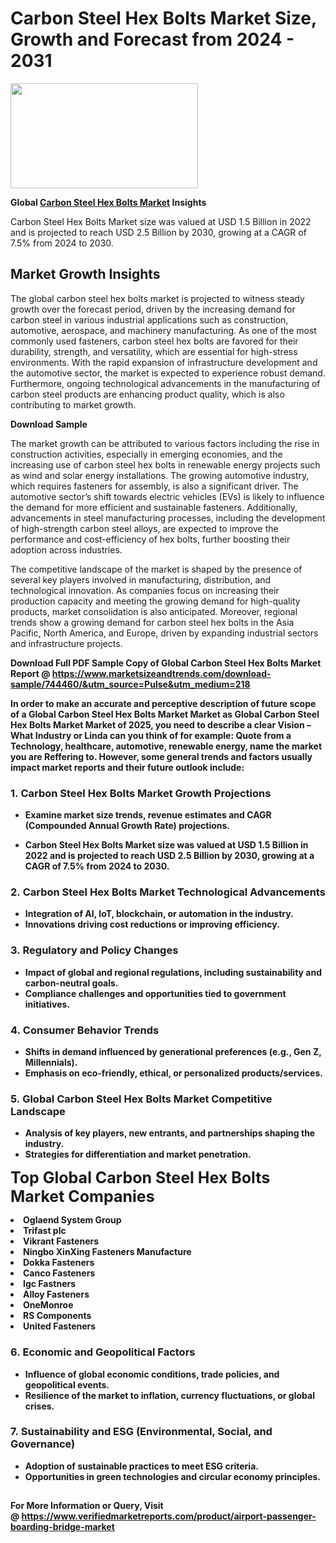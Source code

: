 <H1>Carbon Steel Hex Bolts Market Size, Growth and Forecast from 2024 - 2031</H1><img class="aligncenter size-medium wp-image-584254" src="https://thirdeyenews.in/wp-content/uploads/2024/09/Global-Market-Research-300x168.jpeg" alt="" width="300" height="168" /><p><strong>Global&nbsp;<a href="https://www.marketsizeandtrends.com/download-sample/744460/&amp;utm_source=Pulse&amp;utm_medium=218">Carbon Steel Hex Bolts Market</a> Insights</strong></p><p>Carbon Steel Hex Bolts Market size was valued at USD 1.5 Billion in 2022 and is projected to reach USD 2.5 Billion by 2030, growing at a CAGR of 7.5% from 2024 to 2030.</p><p><h2>Market Growth Insights</h2> <p>The global carbon steel hex bolts market is projected to witness steady growth over the forecast period, driven by the increasing demand for carbon steel in various industrial applications such as construction, automotive, aerospace, and machinery manufacturing. As one of the most commonly used fasteners, carbon steel hex bolts are favored for their durability, strength, and versatility, which are essential for high-stress environments. With the rapid expansion of infrastructure development and the automotive sector, the market is expected to experience robust demand. Furthermore, ongoing technological advancements in the manufacturing of carbon steel products are enhancing product quality, which is also contributing to market growth.</p> <p><strong>Download Sample</strong></p> <p>The market growth can be attributed to various factors including the rise in construction activities, especially in emerging economies, and the increasing use of carbon steel hex bolts in renewable energy projects such as wind and solar energy installations. The growing automotive industry, which requires fasteners for assembly, is also a significant driver. The automotive sector’s shift towards electric vehicles (EVs) is likely to influence the demand for more efficient and sustainable fasteners. Additionally, advancements in steel manufacturing processes, including the development of high-strength carbon steel alloys, are expected to improve the performance and cost-efficiency of hex bolts, further boosting their adoption across industries.</p> <p>The competitive landscape of the market is shaped by the presence of several key players involved in manufacturing, distribution, and technological innovation. As companies focus on increasing their production capacity and meeting the growing demand for high-quality products, market consolidation is also anticipated. Moreover, regional trends show a growing demand for carbon steel hex bolts in the Asia Pacific, North America, and Europe, driven by expanding industrial sectors and infrastructure projects.</p> <p><strong></p><p><span class=""><strong>Download Full PDF Sample Copy of Global Carbon Steel Hex Bolts Market Report</strong> @ <a href="https://www.marketsizeandtrends.com/download-sample/744460/&amp;utm_source=Pulse&amp;utm_medium=218" target="_blank">https://www.marketsizeandtrends.com/download-sample/744460/&amp;utm_source=Pulse&amp;utm_medium=218</a></span></p><p>In order to make an accurate and perceptive description of future scope of a Global&nbsp;Carbon Steel Hex Bolts Market Market as Global&nbsp;Carbon Steel Hex Bolts Market Market of 2025, you need to describe a clear Vision &ndash; What Industry or Linda can you think of for example: Quote from a Technology, healthcare, automotive, renewable energy, name the market you are Reffering to. However, some general trends and factors usually impact market reports and their future outlook include:</p><h3>1.&nbsp;<strong>Carbon Steel Hex Bolts Market Growth Projections</strong></h3><ul><li>Examine market size trends, revenue estimates and CAGR (Compounded Annual Growth Rate) projections.</li><li><p>Carbon Steel Hex Bolts Market size was valued at USD 1.5 Billion in 2022 and is projected to reach USD 2.5 Billion by 2030, growing at a CAGR of 7.5% from 2024 to 2030.</p></li></ul><h3>2.&nbsp;<strong>Carbon Steel Hex Bolts Market Technological Advancements</strong></h3><ul><li>Integration of AI, IoT, blockchain, or automation in the industry.</li><li>Innovations driving cost reductions or improving efficiency.</li></ul><h3>3.&nbsp;<strong>Regulatory and Policy Changes</strong></h3><ul><li>Impact of global and regional regulations, including sustainability and carbon-neutral goals.</li><li>Compliance challenges and opportunities tied to government initiatives.</li></ul><h3>4.&nbsp;<strong>Consumer Behavior Trends</strong></h3><ul><li>Shifts in demand influenced by generational preferences (e.g., Gen Z, Millennials).</li><li>Emphasis on eco-friendly, ethical, or personalized products/services.</li></ul><h3>5.&nbsp;<strong>Global Carbon Steel Hex Bolts Market Competitive Landscape</strong></h3><ul><li>Analysis of key players, new entrants, and partnerships shaping the industry.</li><li>Strategies for differentiation and market penetration.</li></ul><p data-pm-slice="1 1 []"><span style="color: inherit; font-family: inherit; font-size: 25px;">Top Global Carbon Steel Hex Bolts Market Companies</span></p><div class="" data-test-id=""><p><li>Oglaend System Group</li><li> Trifast plc</li><li> Vikrant Fasteners</li><li> Ningbo XinXing Fasteners Manufacture</li><li> Dokka Fasteners</li><li> Canco Fasteners</li><li> Igc Fastners</li><li> Alloy Fasteners</li><li> OneMonroe</li><li> RS Components</li><li> United Fasteners</li></p></div><h3>6.&nbsp;<strong>Economic and Geopolitical Factors</strong></h3><ul><li>Influence of global economic conditions, trade policies, and geopolitical events.</li><li>Resilience of the market to inflation, currency fluctuations, or global crises.</li></ul><h3>7.&nbsp;<strong>Sustainability and ESG (Environmental, Social, and Governance)</strong></h3><ul><li>Adoption of sustainable practices to meet ESG criteria.</li><li>Opportunities in green technologies and circular economy principles.</li></ul><h2><strong style="font-size: 14px;">For More Information or Query, Visit @&nbsp;</strong><a style="background-color: #ffffff; font-size: 14px;" href="https://www.marketsizeandtrends.com/report/carbon-steel-hex-bolts-market/" target="_blank">https://www.verifiedmarketreports.com/product/airport-passenger-boarding-bridge-market</a></h2>
